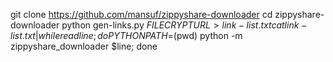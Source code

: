 

git clone https://github.com/mansuf/zippyshare-downloader
cd zippyshare-downloader
python gen-links.py $FILECRYPTURL > link-list.txt
cat link-list.txt | while read line; do PYTHONPATH=$(pwd) python -m zippyshare_downloader $line; done
